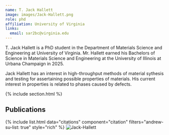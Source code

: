 ```yaml
---
name: T. Jack Hallett
image: images/Jack-Hallett.png
role: phd
affiliation: University of Virginia
links:
  email: sar2bc@virginia.edu
---
```


T. Jack Hallett is a PhD student in the Department of Materials Science and Engineering at University of Virginia. Mr. Hallett earned his Bachelors of Science in Materials Science and Engineering at the University of Illinois at Urbana Champaign in 2025. 

Jack Hallett has an interest in high-throughput methods of material sythesis and testing for assertaining possible properties of materials. His current interest in properties is related to phases caused by defects. 

{% include section.html %}
## Publications

{% include list.html data="citations" component="citation" filters="andrew-su-list: true" style="rich" %}
![Jack-Hallett](https://github.com/user-attachments/assets/6b11015c-ccf4-42ee-925e-ea0ee33a0ff5)
